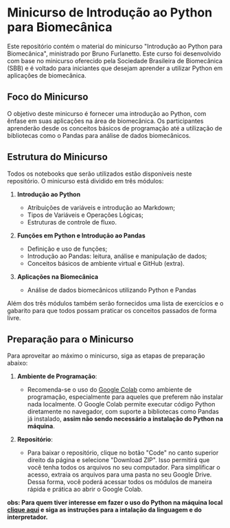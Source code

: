# Minicurso de Introdução ao Python para Biomecânica

Este repositório contém o material do minicurso "Introdução ao Python para Biomecânica", ministrado por Bruno
Furlanetto. Este curso foi desenvolvido com base no minicurso oferecido pela Sociedade Brasileira de Biomecânica (SBB) e
é voltado para iniciantes que desejam aprender a utilizar Python em aplicações de biomecânica.

## Foco do Minicurso

O objetivo deste minicurso é fornecer uma introdução ao Python, com ênfase em suas aplicações na área de biomecânica. Os
participantes aprenderão desde os conceitos básicos de programação até a utilização de bibliotecas como o Pandas para
análise de dados biomecânicos.

## Estrutura do Minicurso

Todos os notebooks que serão utilizados estão disponíveis neste repositório. O minicurso está dividido em três módulos:

1. **Introdução ao Python**
    - Atribuições de variáveis e introdução ao Markdown;
    - Tipos de Variáveis e Operações Lógicas;
    - Estruturas de controle de fluxo.

2. **Funções em Python e Introdução ao Pandas**
    - Definição e uso de funções;
    - Introdução ao Pandas: leitura, análise e manipulação de dados;
    - Conceitos básicos de ambiente virtual e GitHub (extra).

3. **Aplicações na Biomecânica**
    - Análise de dados biomecânicos utilizando Python e Pandas

Além dos três módulos também serão fornecidos uma lista de exercícios e o gabarito para que todos possam praticar os
conceitos passados de forma livre.

## Preparação para o Minicurso

Para aproveitar ao máximo o minicurso, siga as etapas de preparação abaixo:

1. **Ambiente de Programação**:
    - Recomenda-se o uso do [Google Colab](https://colab.research.google.com/) como ambiente de programação,
      especialmente para aqueles que preferem não instalar nada localmente. O Google Colab permite executar código
      Python diretamente no navegador, com suporte a bibliotecas como Pandas já instalado, **assim não sendo necessário
      a instalação do Python na máquina**.

2. **Repositório**:
    - Para baixar o repositório, clique no botão "Code" no canto superior direito da página e selecione "Download ZIP".
      Isso permitirá que você tenha todos os arquivos no seu computador. Para simplificar o acesso, extraia os arquivos
      para uma pasta no seu Google Drive. Dessa forma, você poderá acessar todos os módulos de maneira rápida e prática
      ao abrir o Google Colab.

**obs: Para quem tiver interesse em fazer o uso do Python na máquina local [clique aqui](https://github.com/BrunoFurlanetto/introducao_python_biomecanica/blob/main/docs/Instalação%20local.md) e siga as instruções para a
intalação da linguagem e do interpretador.**

